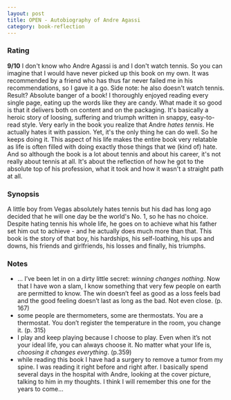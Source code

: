 ```yaml
---
layout: post
title: OPEN - Autobiography of Andre Agassi
category: book-reflection
---
```


### Rating
**9/10** I don't know who Andre Agassi is and I don't watch tennis. So you can imagine that I would have never picked up this book on my own. It was recommended by a friend who has thus far never failed me in his recommendations, so I gave it a go. Side note: he also doesn't watch tennis.  
Result? Absolute banger of a book! I thoroughly enjoyed reading every single page, eating up the words like they are candy. What made it so good is that it delivers both on content and on the packaging. It's basically a heroic story of loosing, suffering and triumph written in snappy, easy-to-read style. Very early in the book you realize that Andre *hates tennis*. He actually hates it with passion. Yet, it's the only thing he can do well. So he keeps doing it. This aspect of his life makes the entire book very relatable as life is often filled with doing exactly those things that we (kind of) hate. And so although the book is a lot about tennis and about his career, it's not really about tennis at all. It's about the reflection of how he got to the absolute top of his profession, what it took and how it wasn't a straight path at all. 

### Synopsis
A little boy from Vegas absolutely hates tennis but his dad has long ago decided that he will one day be the world's No. 1, so he has no choice. Despite hating tennis his whole life, he goes on to achieve what his father set him out to achieve - and he actually does much more than that. This book is the story of that boy, his hardships, his self-loathing, his ups and downs, his friends and girlfriends, his losses and finally, his triumphs.

### Notes
- … I’ve been let in on a dirty little secret: *winning changes nothing*. Now that I have won a slam, I know something that very few people on earth are permitted to know. The win doesn’t feel as good as a loss feels bad and the good feeling doesn’t last as long as the bad. Not even close. (p. 167)
- some people are thermometers, some are thermostats. You are a thermostat. You don’t register the temperature in the room, you change it. (p. 315)
- I play and keep playing because I choose to play. Even when it’s not your ideal life, you can always choose it. No matter what your life is, *choosing it changes everything*. (p.359)
- while reading this book I have had a surgery to remove a tumor from my spine. I was reading it right before and right after. I basically spend several days in the hospital with Andre, looking at the cover picture, talking to him in my thoughts. I think I will remember this one for the years to come...